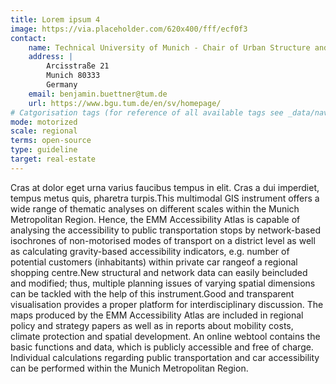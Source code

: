 ```yaml
---
title: Lorem ipsum 4
image: https://via.placeholder.com/620x400/fff/ecf0f3
contact:
    name: Technical University of Munich - Chair of Urban Structure and Transport Planning
    address: | 
        Arcisstraße 21 
        Munich 80333
        Germany
    email: benjamin.buettner@tum.de
    url: https://www.bgu.tum.de/en/sv/homepage/
# Catgorisation tags (for reference of all available tags see _data/navigation_tools.yml file):
mode: motorized
scale: regional
terms: open-source
type: guideline
target: real-estate
---
```


Cras at dolor eget urna varius faucibus tempus in elit. Cras a dui imperdiet, tempus metus quis, pharetra turpis.This multimodal  GIS  instrument  offers  a  wide  range  of  thematic  analyses  on different  scales  within  the  Munich  Metropolitan  Region.  Hence,  the  EMM Accessibility  Atlas  is  capable  of  analysing  the  accessibility  to  public transportation stops by network-based isochrones of non-motorised modes of transport  on  a  district  level  as  well  as  calculating  gravity-based  accessibility indicators, e.g. number of potential customers (inhabitants) within private car rangeof a regional shopping centre.New  structural  and network  data  can  easily  beincluded  and  modified;  thus, multiple planning issues of varying spatial dimensions can be tackled with the help of this instrument.Good   and   transparent   visualisation   provides   a   proper   platform   for interdisciplinary discussion. 
The maps produced by the EMM Accessibility Atlas are included in regional policy and strategy papers as well as in reports about mobility costs, climate protection and spatial development. An online webtool contains the basic functions and data, which is publicly accessible and free of charge.  Individual  calculations  regarding  public  transportation  and  car accessibility can be performed within the Munich Metropolitan Region.
